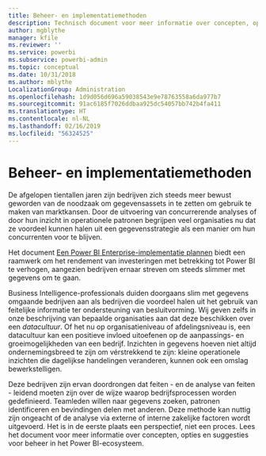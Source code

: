 ```yaml
---
title: Beheer- en implementatiemethoden
description: Technisch document voor meer informatie over concepten, opties en suggesties voor beheer in het Power BI-ecosysteem.
author: mgblythe
manager: kfile
ms.reviewer: ''
ms.service: powerbi
ms.subservice: powerbi-admin
ms.topic: conceptual
ms.date: 10/31/2018
ms.author: mblythe
LocalizationGroup: Administration
ms.openlocfilehash: 1d9d056d696a59038543e9e78763558a6da977b7
ms.sourcegitcommit: 91ac6185f7026ddbaa925dc54057bb742b4fa411
ms.translationtype: HT
ms.contentlocale: nl-NL
ms.lasthandoff: 02/16/2019
ms.locfileid: "56324525"
---
```

# <a name="governance-and-deployment-approaches"></a>Beheer- en implementatiemethoden

De afgelopen tientallen jaren zijn bedrijven zich steeds meer bewust geworden van de noodzaak om gegevensassets in te zetten om gebruik te maken van marktkansen. Door de uitvoering van concurrerende analyses of door hun inzicht in operationele patronen begrijpen veel organisaties nu dat ze voordeel kunnen halen uit een gegevensstrategie als een manier om hun concurrenten voor te blijven.  

Het document [Een Power BI Enterprise-implementatie plannen](https://go.microsoft.com/fwlink/?linkid=2057861) biedt een raamwerk om het rendement van investeringen met betrekking tot Power BI te verhogen, aangezien bedrijven ernaar streven om steeds slimmer met gegevens om te gaan.

Business Intelligence-professionals duiden doorgaans slim met gegevens omgaande bedrijven aan als bedrijven die voordeel halen uit het gebruik van feitelijke informatie ter ondersteuning van besluitvorming.  Wij geven zelfs in onze beschrijving van bepaalde organisaties aan dat deze beschikken over een *datacultuur*. Of het nu op organisatieniveau of afdelingsniveau is, een datacultuur kan een positieve invloed uitoefenen op de aanpassings- en groeimogelijkheden van een bedrijf.  Inzichten in gegevens hoeven niet altijd ondernemingsbreed te zijn om vérstrekkend te zijn: kleine operationele inzichten die dagelijkse handelingen veranderen, kunnen ook een omslag bewerkstelligen.

Deze bedrijven zijn ervan doordrongen dat feiten - en de analyse van feiten - leidend moeten zijn over de wijze waarop bedrijfsprocessen worden gedefinieerd. Teamleden willen naar gegevens zoeken, patronen identificeren en bevindingen delen met anderen. Deze methode kan nuttig zijn ongeacht of de analyse via externe of interne zakelijke factoren wordt uitgevoerd. Het is in de eerste plaats een perspectief, niet een proces. Lees het document voor meer informatie over concepten, opties en suggesties voor beheer in het Power BI-ecosysteem.